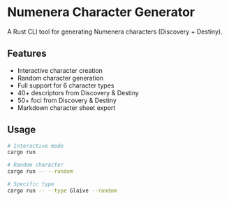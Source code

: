 # Numenera Character Generator

A Rust CLI tool for generating Numenera characters (Discovery + Destiny).

## Features

- Interactive character creation
- Random character generation
- Full support for 6 character types
- 40+ descriptors from Discovery & Destiny
- 50+ foci from Discovery & Destiny
- Markdown character sheet export

## Usage
```bash
# Interactive mode
cargo run

# Random character
cargo run -- --random

# Specific type
cargo run -- --type Glaive --random